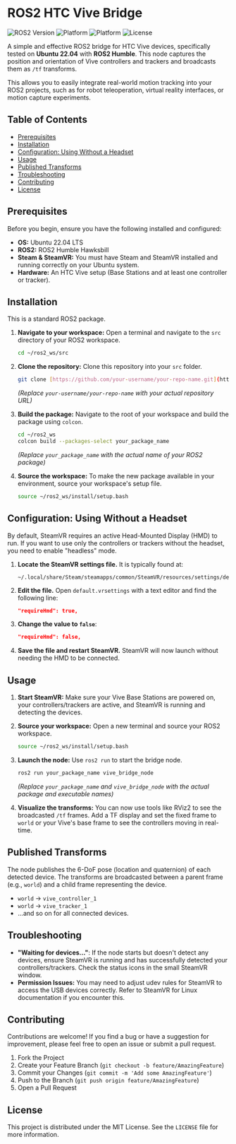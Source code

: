 # ROS2 HTC Vive Bridge

![ROS2 Version](https://img.shields.io/badge/ROS2-Humble-blue)
![Platform](https://img.shields.io/badge/Ubuntu-22.04-orange)
![Platform](https://img.shields.io/badge/VR-HTC-VIVE-red)
![License](https://img.shields.io/badge/License-MIT-green.svg)

A simple and effective ROS2 bridge for HTC Vive devices, specifically tested on **Ubuntu 22.04** with **ROS2 Humble**. This node captures the position and orientation of Vive controllers and trackers and broadcasts them as `/tf` transforms.

This allows you to easily integrate real-world motion tracking into your ROS2 projects, such as for robot teleoperation, virtual reality interfaces, or motion capture experiments.

## Table of Contents
- [Prerequisites](#prerequisites)
- [Installation](#installation)
- [Configuration: Using Without a Headset](#configuration-using-without-a-headset)
- [Usage](#usage)
- [Published Transforms](#published-transforms)
- [Troubleshooting](#troubleshooting)
- [Contributing](#contributing)
- [License](#license)

## Prerequisites

Before you begin, ensure you have the following installed and configured:

* **OS:** Ubuntu 22.04 LTS
* **ROS2:** ROS2 Humble Hawksbill
* **Steam & SteamVR:** You must have Steam and SteamVR installed and running correctly on your Ubuntu system.
* **Hardware:** An HTC Vive setup (Base Stations and at least one controller or tracker).

## Installation

This is a standard ROS2 package.

1.  **Navigate to your workspace:**
    Open a terminal and navigate to the `src` directory of your ROS2 workspace.

    ```bash
    cd ~/ros2_ws/src
    ```

2.  **Clone the repository:**
    Clone this repository into your `src` folder.

    ```bash
    git clone [https://github.com/your-username/your-repo-name.git](https://github.com/your-username/your-repo-name.git)
    ```
    *(Replace `your-username/your-repo-name` with your actual repository URL)*

3.  **Build the package:**
    Navigate to the root of your workspace and build the package using `colcon`.

    ```bash
    cd ~/ros2_ws
    colcon build --packages-select your_package_name
    ```
    *(Replace `your_package_name` with the actual name of your ROS2 package)*

4.  **Source the workspace:**
    To make the new package available in your environment, source your workspace's setup file.

    ```bash
    source ~/ros2_ws/install/setup.bash
    ```

## Configuration: Using Without a Headset

By default, SteamVR requires an active Head-Mounted Display (HMD) to run. If you want to use only the controllers or trackers without the headset, you need to enable "headless" mode.

1.  **Locate the SteamVR settings file.** It is typically found at:
    ```
    ~/.local/share/Steam/steamapps/common/SteamVR/resources/settings/default.vrsettings
    ```

2.  **Edit the file.** Open `default.vrsettings` with a text editor and find the following line:
    ```json
    "requireHmd": true,
    ```

3.  **Change the value to `false`**:
    ```json
    "requireHmd": false,
    ```

4.  **Save the file and restart SteamVR.** SteamVR will now launch without needing the HMD to be connected.

## Usage

1.  **Start SteamVR:** Make sure your Vive Base Stations are powered on, your controllers/trackers are active, and SteamVR is running and detecting the devices.

2.  **Source your workspace:**
    Open a new terminal and source your ROS2 workspace.
    ```bash
    source ~/ros2_ws/install/setup.bash
    ```

3.  **Launch the node:**
    Use `ros2 run` to start the bridge node.
    ```bash
    ros2 run your_package_name vive_bridge_node
    ```
    *(Replace `your_package_name` and `vive_bridge_node` with the actual package and executable names)*

4.  **Visualize the transforms:**
    You can now use tools like RViz2 to see the broadcasted `/tf` frames. Add a TF display and set the fixed frame to `world` or your Vive's base frame to see the controllers moving in real-time.

## Published Transforms

The node publishes the 6-DoF pose (location and quaternion) of each detected device. The transforms are broadcasted between a parent frame (e.g., `world`) and a child frame representing the device.

* `world` -> `vive_controller_1`
* `world` -> `vive_tracker_1`
* ...and so on for all connected devices.

## Troubleshooting

* **"Waiting for devices..."**: If the node starts but doesn't detect any devices, ensure SteamVR is running and has successfully detected your controllers/trackers. Check the status icons in the small SteamVR window.
* **Permission Issues:** You may need to adjust udev rules for SteamVR to access the USB devices correctly. Refer to SteamVR for Linux documentation if you encounter this.

## Contributing

Contributions are welcome! If you find a bug or have a suggestion for improvement, please feel free to open an issue or submit a pull request.

1.  Fork the Project
2.  Create your Feature Branch (`git checkout -b feature/AmazingFeature`)
3.  Commit your Changes (`git commit -m 'Add some AmazingFeature'`)
4.  Push to the Branch (`git push origin feature/AmazingFeature`)
5.  Open a Pull Request

## License

This project is distributed under the MIT License. See the `LICENSE` file for more information.
